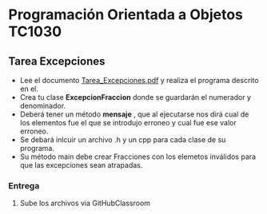 # Programación Orientada a Objetos TC1030

## Tarea Excepciones

- Lee el documento [Tarea_Excepciones.pdf](Tarea_Excepciones.pdf) y realiza el programa descrito en el.  
- Crea tu clase **ExcepcionFraccion** donde se guardarán el numerador y denominador.
- Deberá tener  un método **mensaje** , que al ejecutarse nos dirá cual de los elementos fue el que se introdujo erroneo y cual fue ese valor erroneo.
- Se debará inlcuir un archivo .h y un cpp para cada clase de su programa.
- Su método main debe crear Fracciones con los elemetos inválidos para que las excepciones sean atrapadas.

### Entrega

1. Sube los archivos via GitHubClassroom
